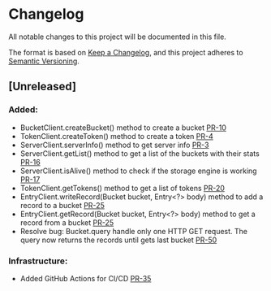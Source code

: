 # Changelog

All notable changes to this project will be documented in this file.

The format is based on [Keep a Changelog](https://keepachangelog.com/en/1.0.0/),
and this project adheres to [Semantic Versioning](https://semver.org/spec/v2.0.0.html).

## [Unreleased]

### Added:

- BucketClient.createBucket() method to create a bucket [PR-10](https://github.com/reductstore/reduct-java/pull/10)
- TokenClient.createToken() method to create a token [PR-4](https://github.com/reductstore/reduct-java/pull/4)
- ServerClient.serverInfo() method to get server info [PR-3](https://github.com/reductstore/reduct-java/pull/3)
- ServerClient.getList() method to get a list of the buckets with their
  stats [PR-16](https://github.com/reductstore/reduct-java/pull/16)
- ServerClient.isAlive() method to check if the storage engine is
  working [PR-17](https://github.com/reductstore/reduct-java/pull/17)
- TokenClient.getTokens() method to get a list of tokens [PR-20](https://github.com/reductstore/reduct-java/pull/20)
- EntryClient.writeRecord(Bucket bucket, Entry<?> body) method to add a record to a
  bucket [PR-25](https://github.com/reductstore/reduct-java/issues/25)
- EntryClient.getRecord(Bucket bucket, Entry<?> body) method to get a record from a
  bucket [PR-25](https://github.com/reductstore/reduct-java/issues/27)
- Resolve bug: Bucket.query handle only one HTTP GET request. The query now returns the records until gets last
  bucket [PR-50](https://github.com/reductstore/reduct-java/issues/47)

### Infrastructure:

- Added GitHub Actions for CI/CD [PR-35](https://github.com/reductstore/reduct-java/pull/35)
